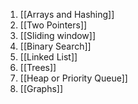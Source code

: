 1. [[Arrays and Hashing]]
2. [[Two Pointers]]
3. [[Sliding window]]
5. [[Binary Search]]
6. [[Linked List]]
7. [[Trees]]
8. [[Heap or Priority Queue]]
10. [[Graphs]]